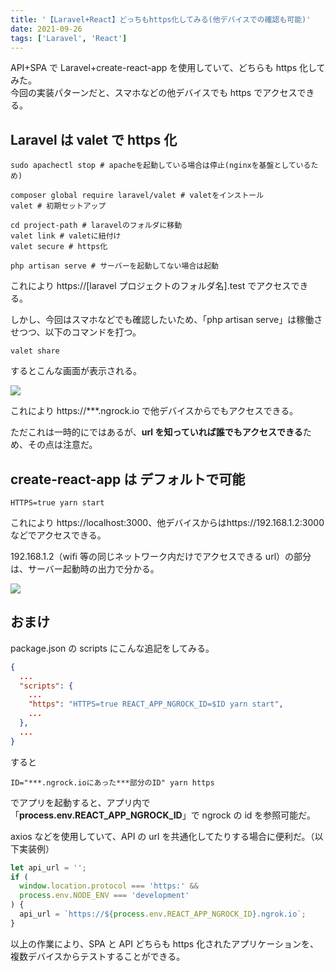 ```yaml
---
title: '【Laravel+React】どっちもhttps化してみる(他デバイスでの確認も可能)'
date: 2021-09-26
tags: ['Laravel', 'React']
---
```


API+SPA で Laravel+create-react-app を使用していて、どちらも https 化してみた。  
今回の実装パターンだと、スマホなどの他デバイスでも https でアクセスできる。

## Laravel は valet で https 化

```shell
sudo apachectl stop # apacheを起動している場合は停止(nginxを基盤としているため)

composer global require laravel/valet # valetをインストール
valet # 初期セットアップ

cd project-path # laravelのフォルダに移動
valet link # valetに紐付け
valet secure # https化

php artisan serve # サーバーを起動してない場合は起動
```

これにより https://[laravel プロジェクトのフォルダ名].test でアクセスできる。

しかし、今回はスマホなどでも確認したいため、「php artisan serve」は稼働させつつ、以下のコマンドを打つ。

```shell
valet share
```

するとこんな画面が表示される。

![](/images/3.png)

これにより https://\*\*\*.ngrock.io で他デバイスからでもアクセスできる。

ただこれは一時的にではあるが、**url を知っていれば誰でもアクセスできる**ため、その点は注意だ。

## create-react-app は デフォルトで可能

```shell
HTTPS=true yarn start
```

これにより https://localhost:3000、他デバイスからはhttps://192.168.1.2:3000 などでアクセスできる。

192.168.1.2（wifi 等の同じネットワーク内だけでアクセスできる url）の部分は、サーバー起動時の出力で分かる。

![](/images/4.png)

## おまけ

package.json の scripts にこんな追記をしてみる。

```json {fn="package.json"}
{
  ...
  "scripts": {
    ...
    "https": "HTTPS=true REACT_APP_NGROCK_ID=$ID yarn start",
    ...
  },
  ...
}
```

すると

```shell
ID="***.ngrock.ioにあった***部分のID" yarn https
```

でアプリを起動すると、アプリ内で「**process.env.REACT_APP_NGROCK_ID**」で ngrock の id を参照可能だ。

axios などを使用していて、API の url を共通化してたりする場合に便利だ。（以下実装例）

```ts
let api_url = '';
if (
  window.location.protocol === 'https:' &&
  process.env.NODE_ENV === 'development'
) {
  api_url = `https://${process.env.REACT_APP_NGROCK_ID}.ngrok.io`;
}
```

以上の作業により、SPA と API どちらも https 化されたアプリケーションを、複数デバイスからテストすることができる。
